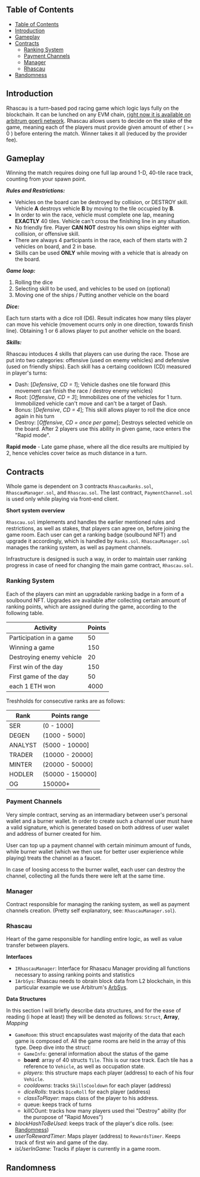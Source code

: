 
## Table of Contents
- [Table of Contents](#table-of-contents)
- [Introduction](#introduction)
- [Gameplay](#gameplay)
- [Contracts](#contracts)
  - [Ranking System](#ranking-system)
  - [Payment Channels](#payment-channels)
  - [Manager](#manager)
  - [Rhascau](#rhascau)
- [Randomness](#randomness)

## Introduction

Rhascau is a turn-based pod racing game which logic lays fully on the blockchain. It can be lunched on any EVM chain, [right now it is available on arbitrum goerli network](https://www.rhascau.com/). Rhascau allows users to decide on the stake of the game, meaning each of the players must provide given amount of ether ( >= 0 ) before entering the match. Winner takes it all (reduced by the provider fee).

## Gameplay

Winning the match requires doing one full lap around 1-D, 40-tile race track, counting from your spawn point. 

***Rules and Restrictions:***
- Vehicles on the board can be destroyed by collision, or DESTROY skill. Vehicle **A** destroys vehicle **B** by moving to the tile occupied by **B**.
- In order to win the race, vehicle must complete one lap, meaning **EXACTLY** 40 tiles. Vehicle can't cross the finishing line in any situation.
- No friendly fire. Player **CAN NOT** destroy his own ships eighter with collision, or offensive skill. 
- There are always 4 participants in the race, each of them starts with 2 vehicles on board, and 2 in base.
- Skills can be used **ONLY** while moving with a vehicle that is already on the board. 

***Game loop:***
1. Rolling the dice
2. Selecting skill to be used, and vehicles to be used on (optional)
3. Moving one of the ships / Putting another vehicle on the board

***Dice:***

Each turn starts with a dice roll (D6). Result indicates how many tiles player can move his vehicle (movement ocurrs only in one direction, towards finish line).
Obtaining 1 or 6 allows player to put another vehicle on the board.

***Skills:***

Rhascau intoduces 4 skills that players can use during the race. Those are put into two categories: offensive (used on enemy vehicles) and defensive (used on friendly ships). Each skill has a certaing cooldown (CD) measured in player's turns:
- Dash: [*Defensive*, *CD = 1*]; Vehicle dashes one tile forward (this movement can finish the race / destroy enemy vehicles) 
- Root: [*Offensive*, *CD = 3*]; Immobilizes one of the vehicles for 1 turn. Immobilized vehicle can't move and can't be a target of Dash.
- Bonus: [*Defensive*, *CD = 4*]; This skill allows player to roll the dice once again in his turn 
- Destroy: [*Offensive*, *CD = once per game*]; Destroys selected vehicle on the board. After 2 players use this ability in given game, race enters the "Rapid mode".

**Rapid mode** - Late game phase, where all the dice results are multipied by 2, hence vehicles cover twice as much distance in a turn.
## Contracts

Whole game is dependent on 3 contracts `RhascauRanks.sol`, `RhascauManager.sol`, and `Rhascau.sol`. The last contract, `PaymentChannel.sol` is used only while playing via front-end client.

**Short system overview** 

`Rhascau.sol` implements and handles the earlier mentioned rules and restrictions, as well as stakes, that players can agree on, before joining the game room. Each user can get a ranking badge (soulbound NFT) and upgrade it accordingly, which is handled by `Ranks.sol`. `RhascauManager.sol` manages the ranking system, as well as payment channels.

Infrastructure is designed is such a way, in order to maintain user ranking progress in case of need for changing the main game contract, `Rhascau.sol`.

### Ranking System

Each of the players can mint an upgradable ranking badge in a form of a soulbound NFT. Upgrades are available after collecting certain amount of ranking points, which are assigned during the game, according to the following table. 

| Activity                 	| Points 	|
|--------------------------	|--------	|
| Participation in a game  	| 50     	|
| Winning a game           	| 150    	|
| Destroying enemy vehicle 	| 20     	|
| First win of the day     	| 150    	|
| First game of the day    	| 50     	|
| each 1 ETH won           	| 4000   	|


Treshholds for consecutive ranks are as follows:

| Rank    	| Points range     	|
|---------	|------------------	|
| SER     	| (0 - 1000]       	|
| DEGEN   	| (1000 - 5000]    	|
| ANALYST 	| (5000 - 10000]   	|
| TRADER  	| (10000 - 20000]  	|
| MINTER  	| (20000 - 50000]  	|
| HODLER  	| (50000 - 150000] 	|
| OG      	| 150000+          	|

### Payment Channels

Very simple contract, serving as an intermadiary between user's personal wallet and a burner wallet. In order to create such a channel user must have a valid signature, which is generated based on both address of user wallet and address of burner created for him.

User can top up a payment channel with certain minimum amount of funds, while burner wallet (which we then use for better user expierience while playing) treats the channel as a faucet.

In case of loosing access to the burner wallet, each user can destroy the channel, collecting all the funds there were left at the same time.

### Manager

Contract responsible for managing the ranking system, as well as payment channels creation. (Pretty self explanatory, see: `RhascauManager.sol`).

### Rhascau

Heart of the game responsible for handling entire logic, as well as value transfer between players. 

**Interfaces**
- `IRhascauManager`: Interface for Rhasacu Manager providing all functions necessary to assing ranking points and statistics
- `IArbSys`: Rhascau needs to obrain block data from L2 blockchain, in this particular example we use Arbitrum's [ArbSys](https://developer.arbitrum.io/arbos/precompiles#arbsys). 

**Data Structures**

In this section I will briefly describe data structures, and for the ease of reading (i hope at least) they will be denoted as follows: `Struct`, **Array**, *Mapping*  

- `GameRoom`: this struct encapsulates wast majority of the data that each game is composed of. All the game rooms are held in the array of this type. Deep dive into the struct:
  - `GameInfo`: general information about the status of the game
  - **board**: array of 40 structs `Tile`. This is our race track. Each tile has a reference to `Vehicle`, as well as occupation state.
  - *players*: this structure maps each player (address) to each of his four `Vehicle`.
  - *cooldowns*: tracks `SkillsCooldown` for each player (address)
  - *diceRolls*: tracks `DiceRoll` for each player (address) 
  - *classToPlayer*: maps class of the player to his address.
  - queue: keeps track of turns
  - killCOunt: tracks how many players used thei "Destroy" ability (for the puropose of "Rapid Moves")
- *blockHashToBeUsed*: keeps track of the player's dice rolls. (see: [Randomness](#randomness))
- *userToRewardTimer*: Maps player (address) to `RewardsTimer`. Keeps track of first win and game of the day.
- *isUserInGame*: Tracks if player is currently in a game room.
## Randomness
